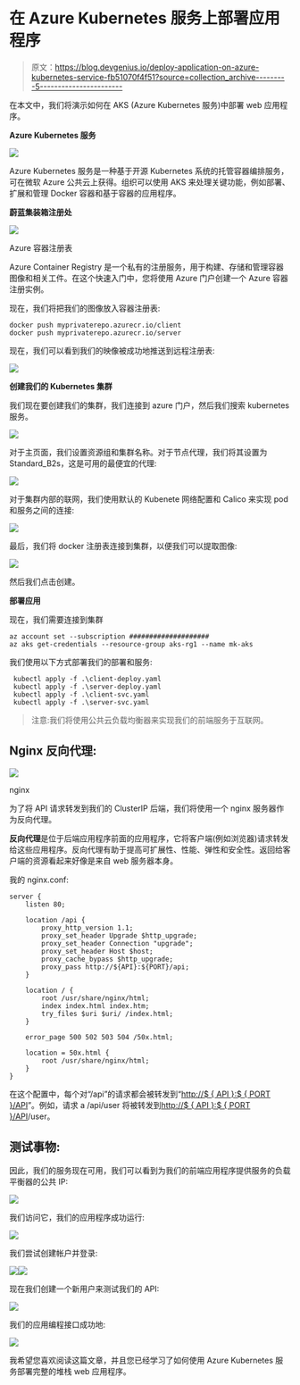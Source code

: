 # 在 Azure Kubernetes 服务上部署应用程序

> 原文：<https://blog.devgenius.io/deploy-application-on-azure-kubernetes-service-fb51070f4f51?source=collection_archive---------5----------------------->

在本文中，我们将演示如何在 AKS (Azure Kubernetes 服务)中部署 web 应用程序。

**Azure Kubernetes 服务**

![](img/fa493021fbe08bfa852f4088b5da6af0.png)

Azure Kubernetes 服务是一种基于开源 Kubernetes 系统的托管容器编排服务，可在微软 Azure 公共云上获得。组织可以使用 AKS 来处理关键功能，例如部署、扩展和管理 Docker 容器和基于容器的应用程序。

**蔚蓝集装箱注册处**

![](img/b95205a0d79606d092a12fca4c80964a.png)

Azure 容器注册表

Azure Container Registry 是一个私有的注册服务，用于构建、存储和管理容器图像和相关工件。在这个快速入门中，您将使用 Azure 门户创建一个 Azure 容器注册实例。

现在，我们将把我们的图像放入容器注册表:

```
docker push myprivaterepo.azurecr.io/client
docker push myprivaterepo.azurecr.io/server
```

现在，我们可以看到我们的映像被成功地推送到远程注册表:

![](img/55c4f5cfdadcc1d4ca2fb7f4f7c07fb4.png)

**创建我们的 Kubernetes 集群**

我们现在要创建我们的集群，我们连接到 azure 门户，然后我们搜索 kubernetes 服务。

![](img/83d41c6d54e7adf2f87a5ba852f85993.png)

对于主页面，我们设置资源组和集群名称。对于节点代理，我们将其设置为 Standard_B2s，这是可用的最便宜的代理:

![](img/51805b906d8551faf382a3cc0118db3c.png)

对于集群内部的联网，我们使用默认的 Kubenete 网络配置和 Calico 来实现 pod 和服务之间的连接:

![](img/7c10e8641392b0d710c870770ac9cb40.png)

最后，我们将 docker 注册表连接到集群，以便我们可以提取图像:

![](img/4ea88b6332977acca1c772436584a5cf.png)

然后我们点击创建。

**部署应用**

现在，我们需要连接到集群

```
az account set --subscription ####################
az aks get-credentials --resource-group aks-rg1 --name mk-aks
```

我们使用以下方式部署我们的部署和服务:

```
 kubectl apply -f .\client-deploy.yaml
 kubectl apply -f .\server-deploy.yaml
 kubectl apply -f .\client-svc.yaml
 kubectl apply -f .\server-svc.yaml
```

> 注意:我们将使用公共云负载均衡器来实现我们的前端服务于互联网。

## Nginx 反向代理:

![](img/940fb3eccb184325667653b0d578c271.png)

nginx

为了将 API 请求转发到我们的 ClusterIP 后端，我们将使用一个 nginx 服务器作为反向代理。

**反向代理**是位于后端应用程序前面的应用程序，它将客户端(例如浏览器)请求转发给这些应用程序。反向代理有助于提高可扩展性、性能、弹性和安全性。返回给客户端的资源看起来好像是来自 web 服务器本身。

我的 nginx.conf:

```
server {
    listen 80;

    location /api {
        proxy_http_version 1.1;
        proxy_set_header Upgrade $http_upgrade;
        proxy_set_header Connection "upgrade";
        proxy_set_header Host $host;
        proxy_cache_bypass $http_upgrade;
        proxy_pass http://${API}:${PORT}/api; 
    }

    location / {
        root /usr/share/nginx/html;
        index index.html index.htm;
        try_files $uri $uri/ /index.html;
    }

    error_page 500 502 503 504 /50x.html;

    location = 50x.html {
        root /usr/share/nginx/html;
    }
}
```

在这个配置中，每个对“/api”的请求都会被转发到“[http://$ { API }:$ { PORT }/API](http://${API}:${PORT}/api)”。例如，请求 a /api/user 将被转发到[http://$ { API }:$ { PORT }/API](http://${API}:${PORT}/api)/user。

## 测试事物:

因此，我们的服务现在可用，我们可以看到为我们的前端应用程序提供服务的负载平衡器的公共 IP:

![](img/8b4549841ce3f3aefb4d0d4e18cfac59.png)

我们访问它，我们的应用程序成功运行:

![](img/1e54bff82aee5552922b7be9fffc4dc7.png)

我们尝试创建帐户并登录:

![](img/ff2d3c9cdb284f87dab425f05c95e508.png)![](img/815f53fd9eb544f86ff65603b6f3c879.png)

现在我们创建一个新用户来测试我们的 API:

![](img/3b418b4853d6ceb7009af5501ced1d34.png)

我们的应用编程接口成功地:

![](img/4454ce601c13e259d458dc432a5228cd.png)

我希望您喜欢阅读这篇文章，并且您已经学习了如何使用 Azure Kubernetes 服务部署完整的堆栈 web 应用程序。
